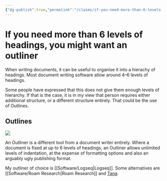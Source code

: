 ```yaml
---
{"dg-publish":true,"permalink":"/claims/if-you-need-more-than-6-levels-of-headings-you-might-want-an-outliner/","tags":["claim"]}
---
```



# If you need more than 6 levels of headings, you might want an outliner

When writing documents, it can be useful to organise it into a hierachy of headings. Most document writing software allow around 4–6 levels of headings.

Some people have expressed that this does not give them enough levels of hierarchy. If that is the case, it is in my view that person requires either additional structure, or a different structure entirely. That could be the use of Outlines.

## Outlines

![](https://uploads.sitepoint.com/wp-content/uploads/2021/03/1615333591roam01-outliner.png)

An Outliner is a different tool from a document writer entirely. Where a document is fixed at up to 6 levels of headings, an Outliner allows unlimited levels of indentation, at the expense of formatting options and also an arguably ugly publishing format.

My outliner of choice is [[Software/Logseq\|Logseq]]. Some alternatives are [[Software/Roam Research\|Roam Research]] and [Tana](https://tana.inc/).